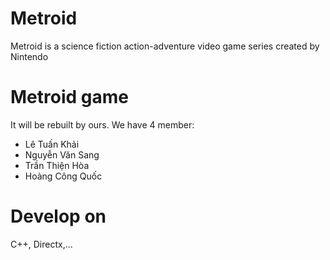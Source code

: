 # Metroid
Metroid is a science fiction action-adventure video game series created by Nintendo

# Metroid game
It will be rebuilt by ours. We have 4 member:
 + Lê Tuấn Khải
 + Nguyễn Văn Sang
 + Trần Thiện Hòa
 + Hoàng Công Quốc
 
# Develop on
C++, Directx,...

